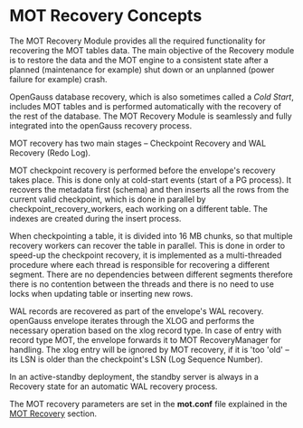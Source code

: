 # MOT Recovery Concepts<a name="EN-US_TOPIC_0289900842"></a>

The MOT Recovery Module provides all the required functionality for recovering the MOT tables data. The main objective of the Recovery module is to restore the data and the MOT engine to a consistent state after a planned \(maintenance for example\) shut down or an unplanned \(power failure for example\) crash.

OpenGauss database recovery, which is also sometimes called a  _Cold Start_, includes MOT tables and is performed automatically with the recovery of the rest of the database. The MOT Recovery Module is seamlessly and fully integrated into the openGauss recovery process.

MOT recovery has two main stages – Checkpoint Recovery and WAL Recovery \(Redo Log\).

MOT checkpoint recovery is performed before the envelope's recovery takes place. This is done only at cold-start events \(start of a PG process\). It recovers the metadata first \(schema\) and then inserts all the rows from the current valid checkpoint, which is done in parallel by checkpoint\_recovery\_workers, each working on a different table. The indexes are created during the insert process.

When checkpointing a table, it is divided into 16 MB chunks, so that multiple recovery workers can recover the table in parallel. This is done in order to speed-up the checkpoint recovery, it is implemented as a multi-threaded procedure where each thread is responsible for recovering a different segment. There are no dependencies between different segments therefore there is no contention between the threads and there is no need to use locks when updating table or inserting new rows.

WAL records are recovered as part of the envelope's WAL recovery. openGauss envelope iterates through the XLOG and performs the necessary operation based on the xlog record type. In case of entry with record type MOT, the envelope forwards it to MOT RecoveryManager for handling. The xlog entry will be ignored by MOT recovery, if it is 'too 'old' – its LSN is older than the checkpoint's LSN \(Log Sequence Number\).

In an active-standby deployment, the standby server is always in a Recovery state for an automatic WAL recovery process.

The MOT recovery parameters are set in the  **mot.conf**  file explained in the  [MOT Recovery](mot-recovery.md)  section.

